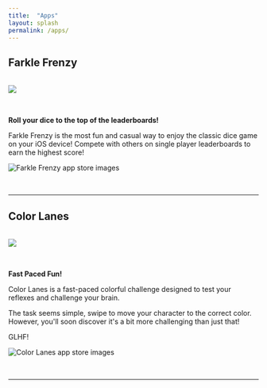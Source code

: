 ```yaml
---
title:  "Apps"
layout: splash
permalink: /apps/
---
```


## Farkle Frenzy

<div class ="align-left" style="width: 100%; padding-bottom: 32px; padding-top: 16px">
    <a href="https://apps.apple.com/us/app/farkle-frenzy/id1600530164"><img src="{{ site.url }}{{ site.baseurl }}/app_store.svg"></a>
</div>

**Roll your dice to the top of the leaderboards!**

Farkle Frenzy is the most fun and casual way to enjoy the classic dice game on your iOS device!
Compete with others on single player leaderboards to earn the highest score!

<div class="align-center" style="padding-bottom: 32px">
    <img src="{{ site.url }}{{ site.baseurl }}/farkle.png" alt="Farkle Frenzy app store images">
</div>

---

## Color Lanes

<div class ="align-left" style="width: 100%; padding-bottom: 32px; padding-top: 16px">
    <a href="https://apps.apple.com/us/app/color-lanes-move-quickly/id1606837448"><img src="{{ site.url }}{{ site.baseurl }}/app_store.svg"></a>
</div>

**Fast Paced Fun!**

Color Lanes is a fast-paced colorful challenge designed to test your reflexes and challenge your brain.

The task seems simple, swipe to move your character to the correct color.
However, you'll soon discover it's a bit more challenging than just that!

GLHF!

<div class="align-center" style="padding-bottom: 32px">
    <img src="{{ site.url }}{{ site.baseurl }}/color_lanes.png" alt="Color Lanes app store images">
</div>

---